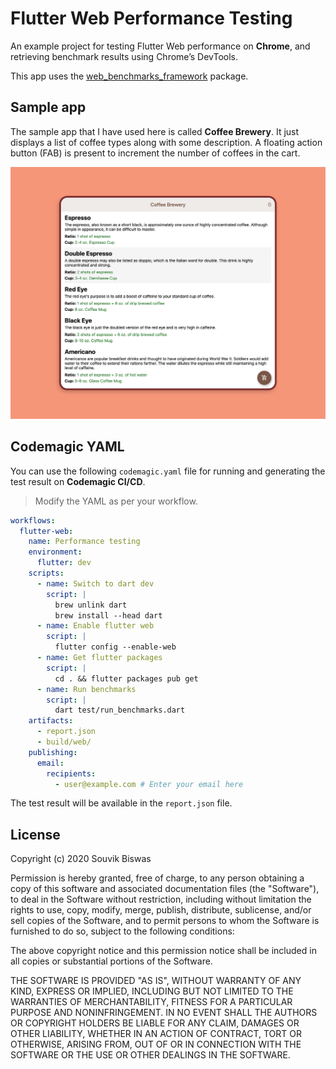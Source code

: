 # Flutter Web Performance Testing

An example project for testing Flutter Web performance on **Chrome**, and retrieving benchmark results using Chrome’s DevTools.

This app uses the [web_benchmarks_framework](https://github.com/material-components/material-components-flutter-experimental/tree/develop/web_benchmarks_framework) package.

## Sample app

The sample app that I have used here is called **Coffee Brewery**. It just displays a list of coffee types along with some description. A floating action button (FAB) is present to increment the number of coffees in the cart.

![](https://github.com/sbis04/web_performance_testing/raw/master/screenshots/coffee_brewery.png)

## Codemagic YAML

You can use the following `codemagic.yaml` file for running and generating the test result on **Codemagic CI/CD**.

> Modify the YAML as per your workflow.

```yaml
workflows:
  flutter-web:
    name: Performance testing
    environment:
      flutter: dev
    scripts:
      - name: Switch to dart dev
        script: |
          brew unlink dart
          brew install --head dart
      - name: Enable flutter web
        script: |
          flutter config --enable-web
      - name: Get flutter packages
        script: |
          cd . && flutter packages pub get
      - name: Run benchmarks
        script: |
          dart test/run_benchmarks.dart
    artifacts:
      - report.json
      - build/web/
    publishing:
      email:
        recipients:
          - user@example.com # Enter your email here
```

The test result will be available in the `report.json` file.

## License

Copyright (c) 2020 Souvik Biswas

Permission is hereby granted, free of charge, to any person obtaining a copy
of this software and associated documentation files (the "Software"), to deal
in the Software without restriction, including without limitation the rights
to use, copy, modify, merge, publish, distribute, sublicense, and/or sell
copies of the Software, and to permit persons to whom the Software is
furnished to do so, subject to the following conditions:

The above copyright notice and this permission notice shall be included in all
copies or substantial portions of the Software.

THE SOFTWARE IS PROVIDED "AS IS", WITHOUT WARRANTY OF ANY KIND, EXPRESS OR
IMPLIED, INCLUDING BUT NOT LIMITED TO THE WARRANTIES OF MERCHANTABILITY,
FITNESS FOR A PARTICULAR PURPOSE AND NONINFRINGEMENT. IN NO EVENT SHALL THE
AUTHORS OR COPYRIGHT HOLDERS BE LIABLE FOR ANY CLAIM, DAMAGES OR OTHER
LIABILITY, WHETHER IN AN ACTION OF CONTRACT, TORT OR OTHERWISE, ARISING FROM,
OUT OF OR IN CONNECTION WITH THE SOFTWARE OR THE USE OR OTHER DEALINGS IN THE
SOFTWARE.
